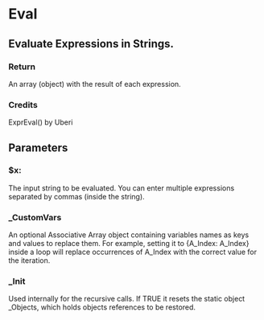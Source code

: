 ﻿# Eval #

## Evaluate Expressions in Strings.

### Return
An array (object) with the result of each expression.

### Credits
ExprEval() by Uberi

## Parameters

### $x:
The input string to be evaluated. You can enter multiple expressions separated by commas (inside the string).

### _CustomVars
An optional Associative Array object containing variables names as keys and values to replace them. For example, setting it to {A_Index: A_Index} inside a loop will replace occurrences of A_Index with the correct value for the iteration.

### _Init
Used internally for the recursive calls. If TRUE it resets the static object _Objects, which holds objects references to be restored.

